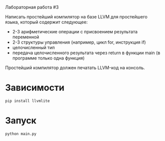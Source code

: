 Лабораторная работа #3

Написать простейший компилятор на базе LLVM для простейшего языка, который содержит следующее:

- 2-3 арифметические операции с присвоением результата переменной
- 2-3 структуры управления (например, цикл for, инструкция if)
- целочисленный тип
- передача целочисленного результата через return в функции main (в программе только одна функция)

Простейший компилятор должен печатать LLVM-код на консоль.

# Зависимости
```
pip install llvmlite
```

# Запуск 
```
python main.py
```